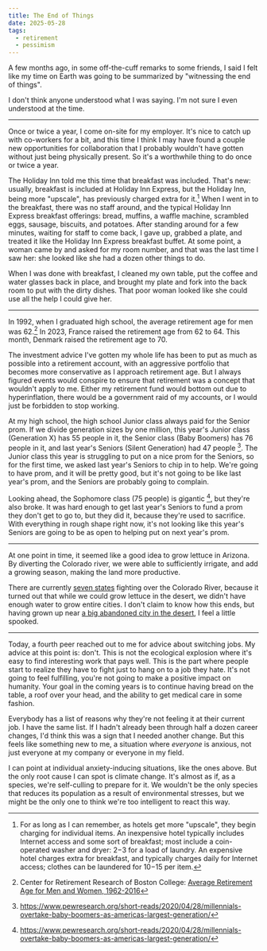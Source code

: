 ```yaml
---
title: The End of Things
date: 2025-05-28
tags:
  - retirement
  - pessimism
---
```


A few months ago,
in some off-the-cuff remarks to some friends,
I said I felt like my time on Earth was going to be summarized by
"witnessing the end of things".

I don't think anyone understood what I was saying.
I'm not sure I even understood at the time.

---

Once or twice a year,
I come on-site for my employer.
It's nice to catch up with co-workers for a bit,
and this time I think I may have found a couple new opportunities for collaboration
that I probably wouldn't have gotten without just being physically present.
So it's a worthwhile thing to do once or twice a year.

The Holiday Inn told me this time that breakfast was included.
That's new: usually, breakfast is included at Holiday Inn Express,
but the Holiday Inn, being more "upscale",
has previously charged extra for it.[^1]
When I went in to the breakfast,
there was no staff around,
and the typical Holiday Inn Express breakfast offerings:
bread, muffins, a waffle machine, scrambled eggs, sausage, biscuits, and potatoes.
After standing around for a few minutes, waiting for staff to come back,
I gave up, grabbed a plate,
and treated it like the Holiday Inn Express breakfast buffet.
At some point, a woman came by and asked for my room number,
and that was the last time I saw her:
she looked like she had a dozen other things to do.

When I was done with breakfast,
I cleaned my own table, put the coffee and water glasses back in place,
and brought my plate and fork into the back room to put with the dirty dishes.
That poor woman looked like she could use all the help I could give her.

[^1]: 
    For as long as I can remember, as hotels get more "upscale",
    they begin charging for individual items. An inexpensive hotel
    typically includes Internet access and some sort of breakfast;
    most include a coin-operated washer and dryer: $2-$3 for a load of
    laundry. An expensive hotel charges extra for breakfast, and
    typically charges daily for Internet access; clothes can be
    laundered for $10-$15 per item.

---

In 1992, when I graduated high school, the average retirement age for men was 62.[^2]
In 2023, France raised the retirement age from 62 to 64.
This month, Denmark raised the retirement age to 70.

[^2]: 
    Center for Retirement Research of Boston College: 
    [Average Retirement Age for Men and Women, 1962-2016](https://crr.bc.edu/wp-content/uploads/2021/03/Average-retirement-age_2017-CPS.pdf)

The investment advice I've gotten my whole life has been to 
put as much as possible into a retirement account,
with an aggressive portfolio that becomes more conservative as I approach retirement age.
But I always figured events would conspire to ensure that retirement was a concept that wouldn't apply to me.
Either my retirement fund would bottom out due to hyperinflation,
there would be a government raid of my accounts,
or I would just be forbidden to stop working.

At my high school, the high school Junior class always paid for the Senior prom.
If we divide generation sizes by one million,
this year's Junior class (Generation X) has 55 people in it,
the Senior class (Baby Boomers) has 76 people in it,
and last year's Seniors (Silent Generation) had 47 people [^3].
The Junior class this year is struggling to put on a nice prom for the Seniors,
so for the first time, we asked last year's Seniors to chip in to help.
We're going to have prom,
and it will be pretty good,
but it's not going to be like last year's prom,
and the Seniors are probably going to complain.

[^3]: https://www.pewresearch.org/short-reads/2020/04/28/millennials-overtake-baby-boomers-as-americas-largest-generation/

Looking ahead,
the Sophomore class (75 people) is gigantic [^3],
but they're also broke.
It was hard enough to get last year's Seniors to fund a prom they don't get to go to,
but they did it, because they're used to sacrifice.
With everything in rough shape right now,
it's not looking like this year's Seniors are going to be as open to
helping put on next year's prom.

---

At one point in time,
it seemed like a good idea to grow lettuce in Arizona.
By diverting the Colorado river,
we were able to sufficiently irrigate,
and add a growing season,
making the land more productive.

There are currently
[seven states](https://en.wikipedia.org/wiki/Colorado_River#Post-2000_water_supply)
fighting over the Colorado River,
because it turned out that while we could grow lettuce in the desert,
we didn't have enough water to grow entire cities.
I don't claim to know how this ends,
but having grown up near
[a big abandoned city in the desert](https://en.wikipedia.org/wiki/Chaco_Culture_National_Historical_Park),
I feel a little spooked.

---

Today, a fourth peer reached out to me for advice about switching jobs.
My advice at this point is: don't.
This is not the ecological explosion where it's easy to find interesting work that pays well.
This is the part where people start to realize they have to fight just to hang on to a job they hate.
It's not going to feel fulfilling,
you're not going to make a positive impact on humanity.
Your goal in the coming years is to continue having bread on the table,
a roof over your head,
and the ability to get medical care in some fashion.

Everybody has a list of reasons why they're not feeling it at their current job.
I have the same list.
If I hadn't already been through half a dozen career changes,
I'd think this was a sign that I needed another change.
But this feels like something new to me,
a situation where *everyone* is anxious,
not just everyone at my company or everyone in my field.

I can point at individual anxiety-inducing situations,
like the ones above.
But the only root cause I can spot is climate change.
It's almost as if,
as a species,
we're self-culling to prepare for it.
We wouldn't be the only species that reduces its population as a result of environmental stresses,
but we might be the only one to think we're too intelligent to react this way.
